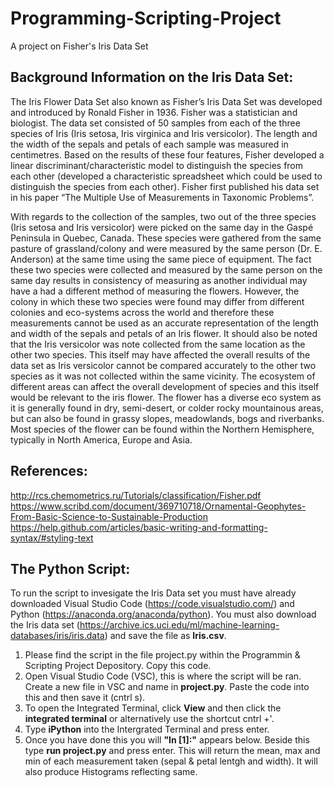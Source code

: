 # Programming-Scripting-Project
A project on Fisher's Iris Data Set

## Background Information on the Iris Data Set:
The Iris Flower Data Set also known as Fisher’s Iris Data Set was developed and introduced by Ronald Fisher in 1936. Fisher was a statistician and biologist. The data set consisted of 50 samples from each of the three species of Iris (Iris setosa, Iris virginica and Iris versicolor). The length and the width of the sepals and petals of each sample was measured in centimetres. Based on the results of these four features, Fisher developed a linear discriminant/characteristic model to distinguish the species from each other (developed a characteristic spreadsheet which could be used to distinguish the species from each other).  Fisher first published his data set in his paper “The Multiple Use of Measurements in Taxonomic Problems”. 

With regards to the collection of the samples, two out of the three species (Iris setosa and Iris versicolor) were picked on the same day in the Gaspé Peninsula in Quebec, Canada.  These species were gathered from the same pasture of grassland/colony and were measured by the same person (Dr. E. Anderson) at the same time using the same piece of equipment. The fact these two species were collected and measured by the same person on the same day results in consistency of measuring as another individual may have a had a different method of measuring the flowers. However, the colony in which these two species were found may differ from different colonies and eco-systems across the world and therefore these measurements cannot be used as an accurate representation of the length and width of the sepals and petals of an Iris flower. It should also be noted that the Iris versicolor was note collected from the same location as the other two species. This itself may have affected the overall results of the data set as Iris versicolor cannot be compared accurately to the other two species as it was not collected within the same vicinity. The ecosystem of different areas can affect the overall development of species and this itself would be relevant to the iris flower. The flower has a diverse eco system as it is generally found in dry, semi-desert, or colder rocky mountainous areas, but can also be found in grassy slopes, meadowlands, bogs and riverbanks. Most species of the flower can be found within the Northern Hemisphere, typically in North America, Europe and Asia.




## References:
http://rcs.chemometrics.ru/Tutorials/classification/Fisher.pdf 
https://www.scribd.com/document/369710718/Ornamental-Geophytes-From-Basic-Science-to-Sustainable-Production 
https://help.github.com/articles/basic-writing-and-formatting-syntax/#styling-text


## The Python Script:
To run the script to invesigate the Iris Data set you must have already downloaded Visual Studio Code (https://code.visualstudio.com/) and Python (https://anaconda.org/anaconda/python). You must also download the Iris data set (https://archive.ics.uci.edu/ml/machine-learning-databases/iris/iris.data) and save the file as **Iris.csv**.

1. Please find the script in the file project.py within the Programmin & Scripting Project Depository. Copy this code.
2. Open Visual Studio Code (VSC), this is where the script will be ran. Create a new file in VSC and name in **project.py**. Paste the code into this and then save it (cntrl s).
3. To open the Integrated Terminal, click **View** and then click the **integrated terminal** or alternatively use the shortcut cntrl +'.
4. Type **iPython** into the Intergrated Terminal and press enter.
5. Once you have done this you will **"In [1]:"** appears below. Beside this type **run project.py** and press enter. This will return the mean, max and min of each measurement taken (sepal & petal lentgh and width). It will also produce Histograms reflecting same.
